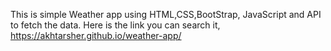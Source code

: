 This is simple Weather app using HTML,CSS,BootStrap, JavaScript and API to fetch the data.
Here is the link you can search it, https://akhtarsher.github.io/weather-app/
